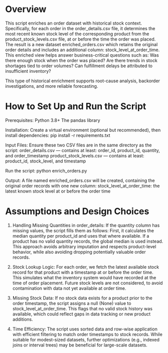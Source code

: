 # Overview
This script enriches an order dataset with historical stock context. Specifically, for each order in the order_details.csv file, it determines the most recent known stock level of the corresponding product from the product_stock_levels.csv file, at or before the time the order was placed.
The result is a new dataset enriched_orders.csv which retains the original order details and includes an additional column: stock_level_at_order_time.
This enriched view helps answer business-critical questions such as:
Was there enough stock when the order was placed?
Are there trends in stock shortages tied to order volumes?
Can fulfillment delays be attributed to insufficient inventory?

This type of historical enrichment supports root-cause analysis, backorder investigations, and more reliable forecasting.

# How to Set Up and Run the Script
Prerequisites:
Python 3.8+
The pandas library

Installation:
Create a virtual environment (optional but recommended), then install dependencies:
pip install -r requirements.txt

Input Files:
Ensure these two CSV files are in the same directory as the script:
order_details.csv — contains at least: order_id, product_id, quantity, and order_timestamp
product_stock_levels.csv — contains at least: product_id, stock_level, and timestamp

Run the script:
python enrich_orders.py

Output:
A file named enriched_orders.csv will be created, containing the original order records with one new column:
stock_level_at_order_time: the latest known stock level at or before the order time

# Assumptions and Design Choices
1. Handling Missing Quantities in order_details:
If the quantity column has missing values, the script fills them as follows:
First, it calculates the median quantity per product_id and uses that where available.
If a product has no valid quantity records, the global median is used instead.
This approach avoids arbitrary imputation and respects product-level behavior, while also avoiding dropping potentially valuable order records.

2. Stock Lookup Logic:
For each order, we fetch the latest available stock record for that product with a timestamp at or before the order time. This simulates what the inventory system would have recorded at the time of order placement. Future stock levels are not considered, to avoid contamination with data not yet available at order time.

3. Missing Stock Data:
If no stock data exists for a product prior to the order timestamp, the script assigns a null (None) value to stock_level_at_order_time. This flags that no valid stock history was available, which could reflect gaps in data tracking or new product additions.

4. Time Efficiency:
The script uses sorted data and row-wise application with efficient filtering to match order timestamps to stock records. While suitable for modest-sized datasets, further optimizations (e.g., indexed joins or interval trees) may be beneficial for large-scale datasets.
